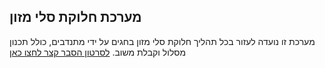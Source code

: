 ## מערכת חלוקת סלי מזון

מערכת זו נועדה לעזור בכל תהליך חלוקת סלי מזון בחגים על ידי מתנדבים, כולל תכנון מסלול וקבלת משוב.
[לסרטון הסבר קצר לחצו כאן](https://www.youtube.com/channel/UCSilwy825gNI579WkN7PZRg/featured?view_as=subscriber)


